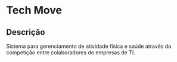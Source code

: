 # Tech Move

## Descrição

Sistema para gerenciamento de atividade física e saúde através da competição entre colaboradores de empresas de TI.
